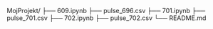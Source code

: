 MojProjekt/
├── 609.ipynb
├── pulse_696.csv
├── 701.ipynb
├── pulse_701.csv
├── 702.ipynb
├── pulse_702.csv
└── README.md
